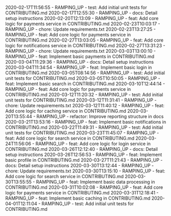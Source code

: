 2020-02-17T11:56:55 - RAMPING_UP - test: Add initial unit tests for CONTRIBUTING.md
2020-02-17T12:55:30 - RAMPING_UP - docs: Detail setup instructions
2020-02-20T12:13:09 - RAMPING_UP - feat: Add core logic for payments service in CONTRIBUTING.md
2020-02-23T10:03:17 - RAMPING_UP - chore: Update requirements.txt
2020-02-23T13:27:25 - RAMPING_UP - feat: Add core logic for payments service in CONTRIBUTING.md
2020-02-27T13:03:05 - RAMPING_UP - feat: Add core logic for notifications service in CONTRIBUTING.md
2020-02-27T13:31:23 - RAMPING_UP - chore: Update requirements.txt
2020-03-03T13:00:10 - RAMPING_UP - feat: Implement basic payments in CONTRIBUTING.md
2020-03-04T11:29:36 - RAMPING_UP - docs: Detail setup instructions
2020-03-04T11:34:54 - RAMPING_UP - feat: Implement basic login in CONTRIBUTING.md
2020-03-05T08:14:56 - RAMPING_UP - test: Add initial unit tests for CONTRIBUTING.md
2020-03-05T10:50:05 - RAMPING_UP - feat: Implement basic search in CONTRIBUTING.md
2020-03-10T12:44:14 - RAMPING_UP - feat: Add core logic for payments service in CONTRIBUTING.md
2020-03-12T11:20:32 - RAMPING_UP - test: Add initial unit tests for CONTRIBUTING.md
2020-03-12T11:31:41 - RAMPING_UP - chore: Update requirements.txt
2020-03-12T11:40:12 - RAMPING_UP - feat: Add core logic for caching service in CONTRIBUTING.md
2020-03-20T13:55:44 - RAMPING_UP - refactor: Improve reporting structure in docs
2020-03-21T13:53:16 - RAMPING_UP - feat: Implement basic notifications in CONTRIBUTING.md
2020-03-22T11:49:31 - RAMPING_UP - test: Add initial unit tests for CONTRIBUTING.md
2020-03-23T11:45:07 - RAMPING_UP - feat: Add core logic for search service in CONTRIBUTING.md
2020-03-24T11:56:06 - RAMPING_UP - feat: Add core logic for login service in CONTRIBUTING.md
2020-03-26T12:12:40 - RAMPING_UP - docs: Detail setup instructions
2020-03-26T12:56:53 - RAMPING_UP - feat: Implement basic profile in CONTRIBUTING.md
2020-03-27T11:21:43 - RAMPING_UP - docs: Detail setup instructions
2020-03-30T13:12:44 - RAMPING_UP - chore: Update requirements.txt
2020-03-30T13:15:10 - RAMPING_UP - feat: Add core logic for search service in CONTRIBUTING.md
2020-03-30T13:55:55 - RAMPING_UP - feat: Implement basic data processing in CONTRIBUTING.md
2020-03-31T10:02:08 - RAMPING_UP - feat: Add core logic for payments service in CONTRIBUTING.md
2020-03-31T12:18:41 - RAMPING_UP - feat: Implement basic caching in CONTRIBUTING.md
2020-04-01T12:11:04 - RAMPING_UP - test: Add initial unit tests for CONTRIBUTING.md
